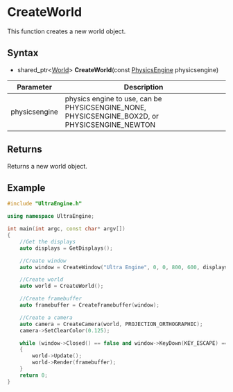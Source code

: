 # CreateWorld

This function creates a new world object.

## Syntax

- shared_ptr<[World](World.md)\> **CreateWorld**(const [PhysicsEngine](Constants.md#PhysicsEngine) physicsengine)

| Parameter | Description |
|---|---|
| physicsengine | physics engine to use, can be PHYSICSENGINE_NONE, PHYSICSENGINE_BOX2D, or PHYSICSENGINE_NEWTON |

## Returns

Returns a new world object.

## Example

```c++
#include "UltraEngine.h"

using namespace UltraEngine;

int main(int argc, const char* argv[])
{
    //Get the displays
    auto displays = GetDisplays();

    //Create window
    auto window = CreateWindow("Ultra Engine", 0, 0, 800, 600, displays[0], WINDOW_CENTER | WINDOW_TITLEBAR);

    //Create world
    auto world = CreateWorld();

    //Create framebuffer
    auto framebuffer = CreateFramebuffer(window);

    //Create a camera
    auto camera = CreateCamera(world, PROJECTION_ORTHOGRAPHIC);
    camera->SetClearColor(0.125);

    while (window->Closed() == false and window->KeyDown(KEY_ESCAPE) == false)
    {
        world->Update();
        world->Render(framebuffer);
    }
    return 0;
}
```
